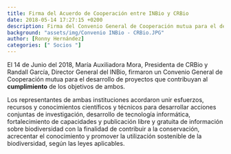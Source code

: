 ```yaml
---
title: Firma del Acuerdo de Cooperación entre INBio y CRBio
date: 2018-05-14 17:27:15 +0200
description: Firma del Convenio General de Cooperación mutua para el desarrollo de proyectos.
background: "assets/img/Convenio INBio - CRBio.JPG"
author: [Ronny Hernández]
categories: [" Socios "]
---
```

<script type="text/javascript"> 
function UTCLocalTimeZone(hileraFechaHora, addlinebreak) {
  // The function convert the parameter UTC ISO Date string to the local time.
  // Use addlinebreak to indicate a new line (1), a space (0) between "UTC" and the sign of the time.
  var fecha = new Date(hileraFechaHora);    
  var desfase = fecha.getTimezoneOffset();
  var signo = "+";
  
  if (desfase < 0) { signo = "+"; } else { signo = "-"; }
  desfase = Math.abs(desfase);
  var horas = Math.trunc(desfase/60);
  var minutos = Math.trunc(desfase - (horas * 60));
  
  if (horas < 9) {horas = "0" + horas};
  if (minutos < 9) {minutos = "0"+ minutos};
  if (addlinebreak == 1) { linebreak = "<br>"; } else { if (addlinebreak == 0) {linebreak = " "; } else { linebreak = ""; }; };
  return ("UTC" + linebreak + signo) + (horas + ":" + minutos);
}

function horaLocal(hileraFechaHora, addDay) {
// The function convert the parameter ISO Date string to the local hour HH:MM.
// If addDay = 1 then A "(+1 day)" is added in another line.
  var fecha = new Date(hileraFechaHora);   
  var horas = fecha.getHours();
  var minutos = fecha.getMinutes();
  
  if (horas < 10) {
     horas = "0" + horas.toString();
  }
  if (minutos < 10) {
     minutos = "0" + minutos.toString();
  }
  
  shiftDays = 0;
  shifted = "";
  if (addDay) {
    shiftDays = fecha.getDate() - hileraFechaHora.substr(9,2);
    if (shiftDays > 0) {
      shifted = "<br>"+"-1 day";
    } else {
      if (shiftDays < 0) {
        shifted = "<br>"+"+1 day";
      }
    }
  }
  return horas + ":" + minutos + shifted;
}
</script>


<script type="text/javascript">
  document.write( UTCLocalTimeZone('2018-06-14T08:00:00Z', -1) );
</script>

El 14 de Junio del 2018, María Auxiliadora Mora, Presidenta de CRBio y Randall García, Director General del INBio, firmaron un Convenio General de Cooperación mutua para el desarrollo de proyectos que contribuyan al <b>cumplimiento</b> de los objetivos de ambos.

<script type="text/javascript">
  document.write( horaLocal('2020-10-19T22:00:00Z', 1) );
</script>

Los representantes de ambas instituciones acordaron unir esfuerzos, recursos y conocimientos científicos y técnicos para desarrollar acciones conjuntas de investigación, desarrollo de tecnología informática, fortalecimiento de capacidades y publicación libre y gratuita de información sobre biodiversidad con la finalidad de contribuir a la conservación, acrecentar el conocimiento y promover la utilización sostenible de la biodiversidad, según las leyes aplicables.







